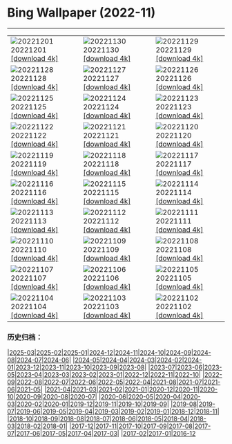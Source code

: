# Bing Wallpaper (2022-11)
**************

<table><tr><td><img src="https://www.bing.com/th?id=OHR.AntarcticaDay_FR-FR1000836814_1920x1080.jpg" alt="20221201"> 20221201 <a href="https://www.bing.com/th?id=OHR.AntarcticaDay_FR-FR1000836814_UHD.jpg">[download 4k]</a></td><td><img src="https://www.bing.com/th?id=OHR.RovinjCroatia_FR-FR0620572016_1920x1080.jpg" alt="20221130"> 20221130 <a href="https://www.bing.com/th?id=OHR.RovinjCroatia_FR-FR0620572016_UHD.jpg">[download 4k]</a></td><td><img src="https://www.bing.com/th?id=OHR.HeronGiving_FR-FR0180452185_1920x1080.jpg" alt="20221129"> 20221129 <a href="https://www.bing.com/th?id=OHR.HeronGiving_FR-FR0180452185_UHD.jpg">[download 4k]</a></td></tr><tr><td><img src="https://www.bing.com/th?id=OHR.RedPlanetDay_FR-FR9981484230_1920x1080.jpg" alt="20221128"> 20221128 <a href="https://www.bing.com/th?id=OHR.RedPlanetDay_FR-FR9981484230_UHD.jpg">[download 4k]</a></td><td><img src="https://www.bing.com/th?id=OHR.Cecropia_FR-FR9701836077_1920x1080.jpg" alt="20221127"> 20221127 <a href="https://www.bing.com/th?id=OHR.Cecropia_FR-FR9701836077_UHD.jpg">[download 4k]</a></td><td><img src="https://www.bing.com/th?id=OHR.OliveTreeDay_FR-FR9359342077_1920x1080.jpg" alt="20221126"> 20221126 <a href="https://www.bing.com/th?id=OHR.OliveTreeDay_FR-FR9359342077_UHD.jpg">[download 4k]</a></td></tr><tr><td><img src="https://www.bing.com/th?id=OHR.TurenneSunrise_FR-FR9032240789_1920x1080.jpg" alt="20221125"> 20221125 <a href="https://www.bing.com/th?id=OHR.TurenneSunrise_FR-FR9032240789_UHD.jpg">[download 4k]</a></td><td><img src="https://www.bing.com/th?id=OHR.TignesLake_FR-FR8817232825_1920x1080.jpg" alt="20221124"> 20221124 <a href="https://www.bing.com/th?id=OHR.TignesLake_FR-FR8817232825_UHD.jpg">[download 4k]</a></td><td><img src="https://www.bing.com/th?id=OHR.HelianthusAnnuus_FR-FR8558006773_1920x1080.jpg" alt="20221123"> 20221123 <a href="https://www.bing.com/th?id=OHR.HelianthusAnnuus_FR-FR8558006773_UHD.jpg">[download 4k]</a></td></tr><tr><td><img src="https://www.bing.com/th?id=OHR.Waterleidingduinen_FR-FR8378789848_1920x1080.jpg" alt="20221122"> 20221122 <a href="https://www.bing.com/th?id=OHR.Waterleidingduinen_FR-FR8378789848_UHD.jpg">[download 4k]</a></td><td><img src="https://www.bing.com/th?id=OHR.FIFA2022_FR-FR8208059227_1920x1080.jpg" alt="20221121"> 20221121 <a href="https://www.bing.com/th?id=OHR.FIFA2022_FR-FR8208059227_UHD.jpg">[download 4k]</a></td><td><img src="https://www.bing.com/th?id=OHR.LandartPainting_FR-FR7990989155_1920x1080.jpg" alt="20221120"> 20221120 <a href="https://www.bing.com/th?id=OHR.LandartPainting_FR-FR7990989155_UHD.jpg">[download 4k]</a></td></tr><tr><td><img src="https://www.bing.com/th?id=OHR.ZNPVR_FR-FR7758680158_1920x1080.jpg" alt="20221119"> 20221119 <a href="https://www.bing.com/th?id=OHR.ZNPVR_FR-FR7758680158_UHD.jpg">[download 4k]</a></td><td><img src="https://www.bing.com/th?id=OHR.IslamicArt_FR-FR7546688213_1920x1080.jpg" alt="20221118"> 20221118 <a href="https://www.bing.com/th?id=OHR.IslamicArt_FR-FR7546688213_UHD.jpg">[download 4k]</a></td><td><img src="https://www.bing.com/th?id=OHR.Beaune_FR-FR9149240322_1920x1080.jpg" alt="20221117"> 20221117 <a href="https://www.bing.com/th?id=OHR.Beaune_FR-FR9149240322_UHD.jpg">[download 4k]</a></td></tr><tr><td><img src="https://www.bing.com/th?id=OHR.Unesco50_FR-FR8868029144_1920x1080.jpg" alt="20221116"> 20221116 <a href="https://www.bing.com/th?id=OHR.Unesco50_FR-FR8868029144_UHD.jpg">[download 4k]</a></td><td><img src="https://www.bing.com/th?id=OHR.LontraCanadensis_FR-FR8653888866_1920x1080.jpg" alt="20221115"> 20221115 <a href="https://www.bing.com/th?id=OHR.LontraCanadensis_FR-FR8653888866_UHD.jpg">[download 4k]</a></td><td><img src="https://www.bing.com/th?id=OHR.SanGiovanni_FR-FR8476953237_1920x1080.jpg" alt="20221114"> 20221114 <a href="https://www.bing.com/th?id=OHR.SanGiovanni_FR-FR8476953237_UHD.jpg">[download 4k]</a></td></tr><tr><td><img src="https://www.bing.com/th?id=OHR.IsarwinkelSylvenstein_FR-FR8154587994_1920x1080.jpg" alt="20221113"> 20221113 <a href="https://www.bing.com/th?id=OHR.IsarwinkelSylvenstein_FR-FR8154587994_UHD.jpg">[download 4k]</a></td><td><img src="https://www.bing.com/th?id=OHR.HainesEagle_FR-FR7865780973_1920x1080.jpg" alt="20221112"> 20221112 <a href="https://www.bing.com/th?id=OHR.HainesEagle_FR-FR7865780973_UHD.jpg">[download 4k]</a></td><td><img src="https://www.bing.com/th?id=OHR.PeaceTreaty_FR-FR7634797039_1920x1080.jpg" alt="20221111"> 20221111 <a href="https://www.bing.com/th?id=OHR.PeaceTreaty_FR-FR7634797039_UHD.jpg">[download 4k]</a></td></tr><tr><td><img src="https://www.bing.com/th?id=OHR.BadLightning_FR-FR7073005505_1920x1080.jpg" alt="20221110"> 20221110 <a href="https://www.bing.com/th?id=OHR.BadLightning_FR-FR7073005505_UHD.jpg">[download 4k]</a></td><td><img src="https://www.bing.com/th?id=OHR.HedgehogNest_FR-FR6825172865_1920x1080.jpg" alt="20221109"> 20221109 <a href="https://www.bing.com/th?id=OHR.HedgehogNest_FR-FR6825172865_UHD.jpg">[download 4k]</a></td><td><img src="https://www.bing.com/th?id=OHR.YiPeng_FR-FR6558099006_1920x1080.jpg" alt="20221108"> 20221108 <a href="https://www.bing.com/th?id=OHR.YiPeng_FR-FR6558099006_UHD.jpg">[download 4k]</a></td></tr><tr><td><img src="https://www.bing.com/th?id=OHR.CrestedButteEclispe_FR-FR6340145988_1920x1080.jpg" alt="20221107"> 20221107 <a href="https://www.bing.com/th?id=OHR.CrestedButteEclispe_FR-FR6340145988_UHD.jpg">[download 4k]</a></td><td><img src="https://www.bing.com/th?id=OHR.MarathonSunday_FR-FR6094426788_1920x1080.jpg" alt="20221106"> 20221106 <a href="https://www.bing.com/th?id=OHR.MarathonSunday_FR-FR6094426788_UHD.jpg">[download 4k]</a></td><td><img src="https://www.bing.com/th?id=OHR.Trossachs_FR-FR5841060846_1920x1080.jpg" alt="20221105"> 20221105 <a href="https://www.bing.com/th?id=OHR.Trossachs_FR-FR5841060846_UHD.jpg">[download 4k]</a></td></tr><tr><td><img src="https://www.bing.com/th?id=OHR.Deities_FR-FR5545971994_1920x1080.jpg" alt="20221104"> 20221104 <a href="https://www.bing.com/th?id=OHR.Deities_FR-FR5545971994_UHD.jpg">[download 4k]</a></td><td><img src="https://www.bing.com/th?id=OHR.AmboseliBioshere_FR-FR8219479936_1920x1080.jpg" alt="20221103"> 20221103 <a href="https://www.bing.com/th?id=OHR.AmboseliBioshere_FR-FR8219479936_UHD.jpg">[download 4k]</a></td><td><img src="https://www.bing.com/th?id=OHR.TeaPlantationsMunnar_FR-FR4915488011_1920x1080.jpg" alt="20221102"> 20221102 <a href="https://www.bing.com/th?id=OHR.TeaPlantationsMunnar_FR-FR4915488011_UHD.jpg">[download 4k]</a></td></tr></table>

### 历史归档：

|[2025-03](/../2025-03/2025-03.md)|[2025-02](/../2025-02/2025-02.md)|[2025-01](/../2025-01/2025-01.md)|[2024-12](/../2024-12/2024-12.md)|[2024-11](/../2024-11/2024-11.md)|[2024-10](/../2024-10/2024-10.md)|[2024-09](/../2024-09/2024-09.md)|[2024-08](/../2024-08/2024-08.md)|[2024-07](/../2024-07/2024-07.md)|[2024-06](/../2024-06/2024-06.md)|
|[2024-05](/../2024-05/2024-05.md)|[2024-04](/../2024-04/2024-04.md)|[2024-03](/../2024-03/2024-03.md)|[2024-02](/../2024-02/2024-02.md)|[2024-01](/../2024-01/2024-01.md)|[2023-12](/../2023-12/2023-12.md)|[2023-11](/../2023-11/2023-11.md)|[2023-10](/../2023-10/2023-10.md)|[2023-09](/../2023-09/2023-09.md)|[2023-08](/../2023-08/2023-08.md)|
|[2023-07](/../2023-07/2023-07.md)|[2023-06](/../2023-06/2023-06.md)|[2023-05](/../2023-05/2023-05.md)|[2023-04](/../2023-04/2023-04.md)|[2023-03](/../2023-03/2023-03.md)|[2023-02](/../2023-02/2023-02.md)|[2023-01](/../2023-01/2023-01.md)|[2022-12](/../2022-12/2022-12.md)|[2022-11](/2022-11.md)|[2022-10](/../2022-10/2022-10.md)|
|[2022-09](/../2022-09/2022-09.md)|[2022-08](/../2022-08/2022-08.md)|[2022-07](/../2022-07/2022-07.md)|[2022-06](/../2022-06/2022-06.md)|[2022-05](/../2022-05/2022-05.md)|[2022-04](/../2022-04/2022-04.md)|[2021-08](/../2021-08/2021-08.md)|[2021-07](/../2021-07/2021-07.md)|[2021-06](/../2021-06/2021-06.md)|[2021-05](/../2021-05/2021-05.md)|
|[2021-04](/../2021-04/2021-04.md)|[2021-03](/../2021-03/2021-03.md)|[2021-02](/../2021-02/2021-02.md)|[2021-01](/../2021-01/2021-01.md)|[2020-12](/../2020-12/2020-12.md)|[2020-11](/../2020-11/2020-11.md)|[2020-10](/../2020-10/2020-10.md)|[2020-09](/../2020-09/2020-09.md)|[2020-08](/../2020-08/2020-08.md)|[2020-07](/../2020-07/2020-07.md)|
|[2020-06](/../2020-06/2020-06.md)|[2020-05](/../2020-05/2020-05.md)|[2020-04](/../2020-04/2020-04.md)|[2020-03](/../2020-03/2020-03.md)|[2020-02](/../2020-02/2020-02.md)|[2020-01](/../2020-01/2020-01.md)|[2019-12](/../2019-12/2019-12.md)|[2019-11](/../2019-11/2019-11.md)|[2019-10](/../2019-10/2019-10.md)|[2019-09](/../2019-09/2019-09.md)|
|[2019-08](/../2019-08/2019-08.md)|[2019-07](/../2019-07/2019-07.md)|[2019-06](/../2019-06/2019-06.md)|[2019-05](/../2019-05/2019-05.md)|[2019-04](/../2019-04/2019-04.md)|[2019-03](/../2019-03/2019-03.md)|[2019-02](/../2019-02/2019-02.md)|[2019-01](/../2019-01/2019-01.md)|[2018-12](/../2018-12/2018-12.md)|[2018-11](/../2018-11/2018-11.md)|
|[2018-10](/../2018-10/2018-10.md)|[2018-09](/../2018-09/2018-09.md)|[2018-08](/../2018-08/2018-08.md)|[2018-07](/../2018-07/2018-07.md)|[2018-06](/../2018-06/2018-06.md)|[2018-05](/../2018-05/2018-05.md)|[2018-04](/../2018-04/2018-04.md)|[2018-03](/../2018-03/2018-03.md)|[2018-02](/../2018-02/2018-02.md)|[2018-01](/../2018-01/2018-01.md)|
|[2017-12](/../2017-12/2017-12.md)|[2017-11](/../2017-11/2017-11.md)|[2017-10](/../2017-10/2017-10.md)|[2017-09](/../2017-09/2017-09.md)|[2017-08](/../2017-08/2017-08.md)|[2017-07](/../2017-07/2017-07.md)|[2017-06](/../2017-06/2017-06.md)|[2017-05](/../2017-05/2017-05.md)|[2017-04](/../2017-04/2017-04.md)|[2017-03](/../2017-03/2017-03.md)|
|[2017-02](/../2017-02/2017-02.md)|[2017-01](/../2017-01/2017-01.md)|[2016-12](/../2016-12/2016-12.md)